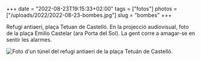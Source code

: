+++
date = "2022-08-23T19:15:33+02:00"
tags = ["fotos"]
photos = ["/uploads/2022/2022-08-23-bombes.jpg"]
slug = "bombes"
+++

Refugi antiaeri, plaça Tetuan de Castelló. En la projecció audiovisual, foto de la plaça Emilio Castelar (ara Porta del Sol). La gent corre a amagar-se en sentir les alarmes.

<img alt="Foto d'un túnel del refugi antiaeri de la plaça Tetuán de Castelló." src="/uploads/2022/2022-08-23-bombes.jpg">
